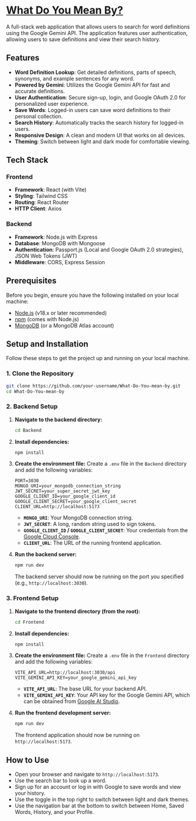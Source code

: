 # [What Do You Mean By?](https://what-do-you-mean-by-wxfz.vercel.app/)

A full-stack web application that allows users to search for word definitions using the Google Gemini API. The application features user authentication, allowing users to save definitions and view their search history.

## Features

- **Word Definition Lookup**: Get detailed definitions, parts of speech, synonyms, and example sentences for any word.
- **Powered by Gemini**: Utilizes the Google Gemini API for fast and accurate definitions.
- **User Authentication**: Secure sign-up, login, and Google OAuth 2.0 for personalized user experience.
- **Save Words**: Logged-in users can save word definitions to their personal collection.
- **Search History**: Automatically tracks the search history for logged-in users.
- **Responsive Design**: A clean and modern UI that works on all devices.
- **Theming**: Switch between light and dark mode for comfortable viewing.

## Tech Stack

### Frontend

- **Framework**: React (with Vite)
- **Styling**: Tailwind CSS
- **Routing**: React Router
- **HTTP Client**: Axios

### Backend

- **Framework**: Node.js with Express
- **Database**: MongoDB with Mongoose
- **Authentication**: Passport.js (Local and Google OAuth 2.0 strategies), JSON Web Tokens (JWT)
- **Middleware**: CORS, Express Session

## Prerequisites

Before you begin, ensure you have the following installed on your local machine:

- [Node.js](https://nodejs.org/en/) (v18.x or later recommended)
- [npm](https://www.npmjs.com/) (comes with Node.js)
- [MongoDB](https://www.mongodb.com/try/download/community) (or a MongoDB Atlas account)

## Setup and Installation

Follow these steps to get the project up and running on your local machine.

### 1. Clone the Repository

```bash
git clone https://github.com/your-username/What-Do-You-mean-by.git
cd What-Do-You-mean-by
```

### 2. Backend Setup

1.  **Navigate to the backend directory:**
    ```bash
    cd Backend
    ```

2.  **Install dependencies:**
    ```bash
    npm install
    ```

3.  **Create the environment file:**
    Create a `.env` file in the `Backend` directory and add the following variables:

    ```env
    PORT=3030
    MONGO_URI=your_mongodb_connection_string
    JWT_SECRET=your_super_secret_jwt_key
    GOOGLE_CLIENT_ID=your_google_client_id
    GOOGLE_CLIENT_SECRET=your_google_client_secret
    CLIENT_URL=http://localhost:5173
    ```

    - **`MONGO_URI`**: Your MongoDB connection string.
    - **`JWT_SECRET`**: A long, random string used to sign tokens.
    - **`GOOGLE_CLIENT_ID` / `GOOGLE_CLIENT_SECRET`**: Your credentials from the [Google Cloud Console](https://console.cloud.google.com/apis/credentials).
    - **`CLIENT_URL`**: The URL of the running frontend application.

4.  **Run the backend server:**
    ```bash
    npm run dev
    ```
    The backend server should now be running on the port you specified (e.g., `http://localhost:3030`).

### 3. Frontend Setup

1.  **Navigate to the frontend directory (from the root):**
    ```bash
    cd Frontend
    ```

2.  **Install dependencies:**
    ```bash
    npm install
    ```

3.  **Create the environment file:**
    Create a `.env` file in the `Frontend` directory and add the following variables:

    ```env
    VITE_API_URL=http://localhost:3030/api
    VITE_GEMINI_API_KEY=your_google_gemini_api_key
    ```

    - **`VITE_API_URL`**: The base URL for your backend API.
    - **`VITE_GEMINI_API_KEY`**: Your API key for the Google Gemini API, which can be obtained from [Google AI Studio](https://aistudio.google.com/app/apikey).

4.  **Run the frontend development server:**
    ```bash
    npm run dev
    ```
    The frontend application should now be running on `http://localhost:5173`.

## How to Use

- Open your browser and navigate to `http://localhost:5173`.
- Use the search bar to look up a word.
- Sign up for an account or log in with Google to save words and view your history.
- Use the toggle in the top right to switch between light and dark themes.
- Use the navigation bar at the bottom to switch between Home, Saved Words, History, and your Profile.
